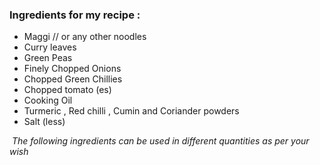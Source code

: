 ### Ingredients for my recipe :

- Maggi   // or any other noodles
- Curry leaves
- Green Peas
- Finely Chopped Onions
- Chopped Green Chillies
- Chopped tomato (es)
- Cooking Oil
- Turmeric , Red chilli , Cumin and Coriander powders
- Salt (less)

​		*The following ingredients can be used in different quantities as per your wish*

